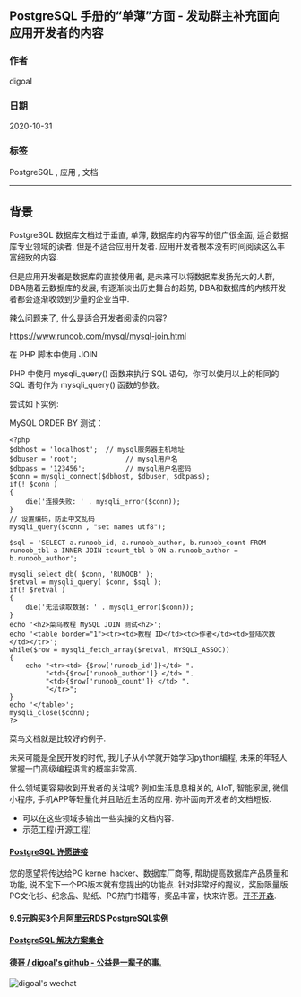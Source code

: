 ## PostgreSQL 手册的“单薄”方面 - 发动群主补充面向应用开发者的内容     
                        
### 作者                        
digoal                        
                        
### 日期                        
2020-10-31                        
                        
### 标签                        
PostgreSQL , 应用 , 文档                     
                        
----                        
                        
## 背景           
PostgreSQL 数据库文档过于垂直, 单薄, 数据库的内容写的很广很全面, 适合数据库专业领域的读者, 但是不适合应用开发者. 应用开发者根本没有时间阅读这么丰富细致的内容.      
    
但是应用开发者是数据库的直接使用者, 是未来可以将数据库发扬光大的人群, DBA随着云数据库的发展, 有逐渐淡出历史舞台的趋势, DBA和数据库的内核开发者都会逐渐收敛到少量的企业当中.     
    
辣么问题来了, 什么是适合开发者阅读的内容?       
    
https://www.runoob.com/mysql/mysql-join.html     
            
在 PHP 脚本中使用 JOIN    
    
PHP 中使用 mysqli_query() 函数来执行 SQL 语句，你可以使用以上的相同的 SQL 语句作为 mysqli_query() 函数的参数。    
    
尝试如下实例:    
    
MySQL ORDER BY 测试：    
    
```    
<?php    
$dbhost = 'localhost';  // mysql服务器主机地址    
$dbuser = 'root';            // mysql用户名    
$dbpass = '123456';          // mysql用户名密码    
$conn = mysqli_connect($dbhost, $dbuser, $dbpass);    
if(! $conn )    
{    
    die('连接失败: ' . mysqli_error($conn));    
}    
// 设置编码，防止中文乱码    
mysqli_query($conn , "set names utf8");    
     
$sql = 'SELECT a.runoob_id, a.runoob_author, b.runoob_count FROM runoob_tbl a INNER JOIN tcount_tbl b ON a.runoob_author = b.runoob_author';    
     
mysqli_select_db( $conn, 'RUNOOB' );    
$retval = mysqli_query( $conn, $sql );    
if(! $retval )    
{    
    die('无法读取数据: ' . mysqli_error($conn));    
}    
echo '<h2>菜鸟教程 MySQL JOIN 测试<h2>';    
echo '<table border="1"><tr><td>教程 ID</td><td>作者</td><td>登陆次数</td></tr>';    
while($row = mysqli_fetch_array($retval, MYSQLI_ASSOC))    
{    
    echo "<tr><td> {$row['runoob_id']}</td> ".    
         "<td>{$row['runoob_author']} </td> ".    
         "<td>{$row['runoob_count']} </td> ".    
         "</tr>";    
}    
echo '</table>';    
mysqli_close($conn);    
?>    
```    
    
菜鸟文档就是比较好的例子.      
    
未来可能是全民开发的时代, 我儿子从小学就开始学习python编程, 未来的年轻人掌握一门高级编程语言的概率非常高.     
    
什么领域更容易收到开发者的关注呢? 例如生活息息相关的, AIoT, 智能家居, 微信小程序, 手机APP等轻量化并且贴近生活的应用. 弥补面向开发者的文档短板.      
    
- 可以在这些领域多输出一些实操的文档内容.     
- 示范工程(开源工程)    
      
  
#### [PostgreSQL 许愿链接](https://github.com/digoal/blog/issues/76 "269ac3d1c492e938c0191101c7238216")
您的愿望将传达给PG kernel hacker、数据库厂商等, 帮助提高数据库产品质量和功能, 说不定下一个PG版本就有您提出的功能点. 针对非常好的提议，奖励限量版PG文化衫、纪念品、贴纸、PG热门书籍等，奖品丰富，快来许愿。[开不开森](https://github.com/digoal/blog/issues/76 "269ac3d1c492e938c0191101c7238216").  
  
  
#### [9.9元购买3个月阿里云RDS PostgreSQL实例](https://www.aliyun.com/database/postgresqlactivity "57258f76c37864c6e6d23383d05714ea")
  
  
#### [PostgreSQL 解决方案集合](https://yq.aliyun.com/topic/118 "40cff096e9ed7122c512b35d8561d9c8")
  
  
#### [德哥 / digoal's github - 公益是一辈子的事.](https://github.com/digoal/blog/blob/master/README.md "22709685feb7cab07d30f30387f0a9ae")
  
  
![digoal's wechat](../pic/digoal_weixin.jpg "f7ad92eeba24523fd47a6e1a0e691b59")
  
